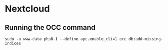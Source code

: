 
# Nextcloud 

## Running the OCC command

```
sudo -u www-data php8.1 --define apc.enable_cli=1 occ db:add-missing-indices
```

